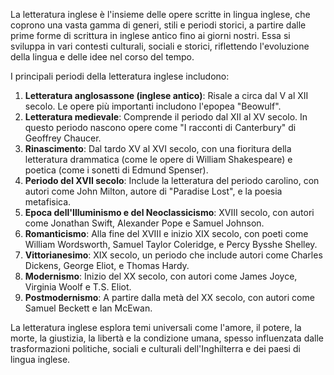 La letteratura inglese è l'insieme delle opere scritte in lingua inglese, che coprono una vasta gamma di generi, stili e periodi storici, a partire dalle prime forme di scrittura in inglese antico fino ai giorni nostri. Essa si sviluppa in vari contesti culturali, sociali e storici, riflettendo l'evoluzione della lingua e delle idee nel corso del tempo.

I principali periodi della letteratura inglese includono:

1. **Letteratura anglosassone (inglese antico)**: Risale a circa dal V al XII secolo. Le opere più importanti includono l'epopea "Beowulf".
2. **Letteratura medievale**: Comprende il periodo dal XII al XV secolo. In questo periodo nascono opere come "I racconti di Canterbury" di Geoffrey Chaucer.
3. **Rinascimento**: Dal tardo XV al XVI secolo, con una fioritura della letteratura drammatica (come le opere di William Shakespeare) e poetica (come i sonetti di Edmund Spenser).
4. **Periodo del XVII secolo**: Include la letteratura del periodo carolino, con autori come John Milton, autore di "Paradise Lost", e la poesia metafisica.
5. **Epoca dell'Illuminismo e del Neoclassicismo**: XVIII secolo, con autori come Jonathan Swift, Alexander Pope e Samuel Johnson.
6. **Romanticismo**: Alla fine del XVIII e inizio XIX secolo, con poeti come William Wordsworth, Samuel Taylor Coleridge, e Percy Bysshe Shelley.
7. **Vittorianesimo**: XIX secolo, un periodo che include autori come Charles Dickens, George Eliot, e Thomas Hardy.
8. **Modernismo**: Inizio del XX secolo, con autori come James Joyce, Virginia Woolf e T.S. Eliot.
9. **Postmodernismo**: A partire dalla metà del XX secolo, con autori come Samuel Beckett e Ian McEwan.

La letteratura inglese esplora temi universali come l'amore, il potere, la morte, la giustizia, la libertà e la condizione umana, spesso influenzata dalle trasformazioni politiche, sociali e culturali dell'Inghilterra e dei paesi di lingua inglese.